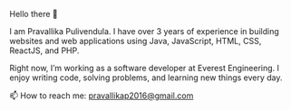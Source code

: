 Hello there 👋

I am Pravallika Pulivendula. I have over 3 years of experience in building websites and web applications using Java, JavaScript, HTML, CSS, ReactJS, and PHP.

Right now, I’m working as a software developer at Everest Engineering. I enjoy writing code, solving problems, and learning new things every day.

📫 How to reach me: pravallikap2016@gmail.com
